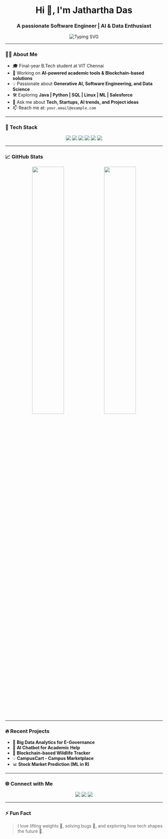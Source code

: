 <h1 align="center">Hi 👋, I'm Jathartha Das</h1>
<h3 align="center">A passionate Software Engineer | AI & Data Enthusiast</h3>

<p align="center">
  <img src="https://readme-typing-svg.demolab.com?font=Fira+Code&pause=1000&center=true&vCenter=true&width=435&lines=Welcome+to+my+GitHub+Profile!;Let's+build+something+cool+today." alt="Typing SVG" />
</p>

---

### 🧑‍💻 About Me
- 🎓 Final-year B.Tech student at VIT Chennai  
- 🔭 Working on **AI-powered academic tools & Blockchain-based solutions**
- 💡 Passionate about **Generative AI, Software Engineering, and Data Science**
- 🛠️ Exploring **Java | Python | SQL | Linux | ML | Salesforce**
- 💬 Ask me about **Tech, Startups, AI trends, and Project ideas**
- 📫 Reach me at: `your.email@example.com`

---

### 💼 Tech Stack

<p align="center">
  <img src="https://img.shields.io/badge/Python-3670A0?style=for-the-badge&logo=python&logoColor=white"/>
  <img src="https://img.shields.io/badge/Java-ED8B00?style=for-the-badge&logo=java&logoColor=white"/>
  <img src="https://img.shields.io/badge/SQL-336791?style=for-the-badge&logo=postgresql&logoColor=white"/>
  <img src="https://img.shields.io/badge/Linux-FCC624?style=for-the-badge&logo=linux&logoColor=black"/>
  <img src="https://img.shields.io/badge/Git-F05032?style=for-the-badge&logo=git&logoColor=white"/>
  <img src="https://img.shields.io/badge/R-276DC3?style=for-the-badge&logo=r&logoColor=white"/>
</p>

---

### 📈 GitHub Stats

<p align="center">
  <img src="https://github-readme-stats.vercel.app/api?username=your-username&show_icons=true&theme=radical" width="45%"/>
  <img src="https://github-readme-streak-stats.herokuapp.com/?user=your-username&theme=radical" width="45%"/>
</p>

---

### 🔥 Recent Projects

- 🧾 **Big Data Analytics for E-Governance**
- 🧬 **AI Chatbot for Academic Help**
- 🐘 **Blockchain-based Wildlife Tracker**
- 💡 **CampusCart - Campus Marketplace**
- 📊 **Stock Market Prediction (ML in R)**

---

### 🌐 Connect with Me

<p align="center">
  <a href="https://linkedin.com/in/jathartha" target="_blank"><img src="https://img.shields.io/badge/LinkedIn-%230077B5.svg?style=for-the-badge&logo=linkedin&logoColor=white"/></a>
  <a href="mailto:dasjathartha@gmail.com"><img src="https://img.shields.io/badge/Gmail-D14836?style=for-the-badge&logo=gmail&logoColor=white"/></a>
  <a href="https://jatharthadas.vercel.app/" target="_blank"><img src="https://img.shields.io/badge/Portfolio-000?style=for-the-badge&logo=vercel&logoColor=white"/></a>
</p>

---

### ⚡ Fun Fact
> I love lifting weights 💪, solving bugs 🐛, and exploring how tech shapes the future 🚀.
